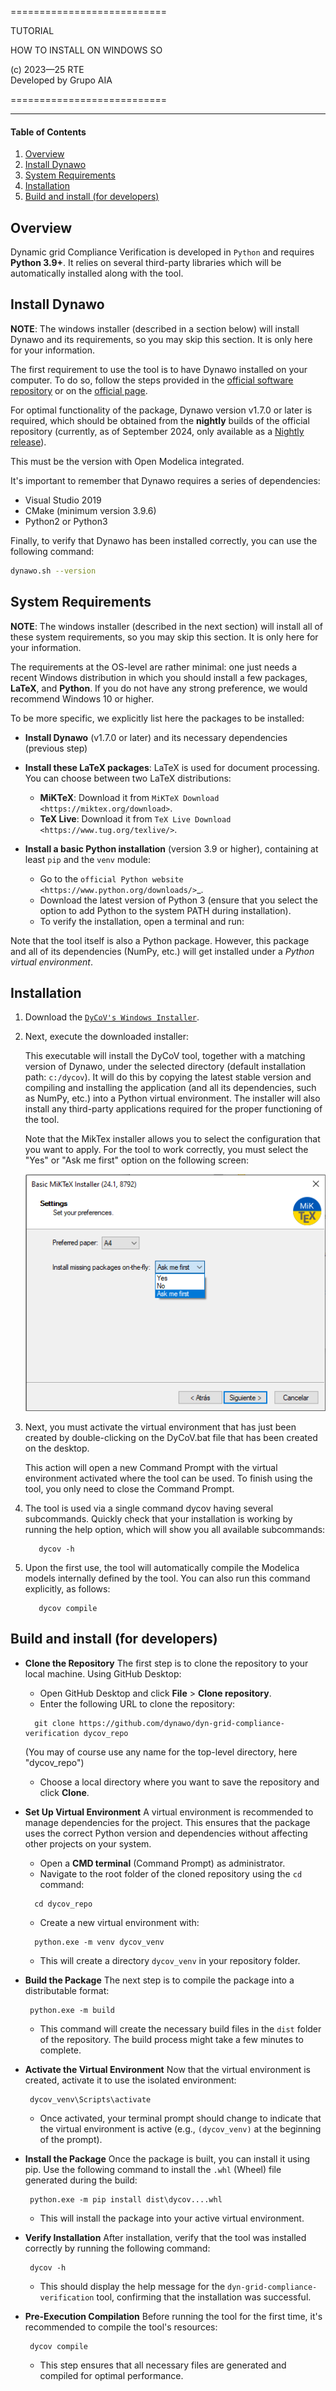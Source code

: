 ===========================

TUTORIAL

HOW TO INSTALL ON WINDOWS SO

(c) 2023&mdash;25 RTE  
Developed by Grupo AIA

===========================

--------------------------------------------------------------------------------

#### Table of Contents

1. [Overview](#Overview)
2. [Install Dynawo](#Install-Dynawo)
3. [System Requirements](#System-Requirements)
4. [Installation](#Installation)
5. [Build and install (for developers)](#build-and-install-for-developers)

## Overview

Dynamic grid Compliance Verification is developed in `Python` and requires 
**Python 3.9+**. It relies on several third-party libraries which will be 
automatically installed along with the tool.

## Install Dynawo

**NOTE**: The windows installer (described in a section below) will install Dynawo and
its requirements, so you may skip this section. It is only here for your information.

The first requirement to use the tool is to have Dynawo installed on your computer. 
To do so, follow the steps provided in the [official software repository](https://github.com/dynawo/dynawo) or 
on the [official page](https://dynawo.github.io/install/).

For optimal functionality of the package, Dynawo version v1.7.0 or later is required, 
which should be obtained from the **nightly** builds of the official repository 
(currently, as of September 2024, only available as a [Nightly release](https://github.com/dynawo/dynawo/releases)).

This must be the version with Open Modelica integrated.

It's important to remember that Dynawo requires a series of dependencies:
* Visual Studio 2019
* CMake (minimum version 3.9.6)
* Python2 or Python3

Finally, to verify that Dynawo has been installed correctly, you can use the following 
command:

```bash
dynawo.sh --version
```

## System Requirements

**NOTE**: The windows installer (described in the next section) will install all of these
system requirements, so you may skip this section. It is only here for your information.

The requirements at the OS-level are rather minimal: one just needs a recent Windows
distribution in which you should install a few packages, **LaTeX**, and **Python**. If
you do not have any strong preference, we would recommend Windows 10 or higher. 

To be more specific, we explicitly list here the packages to be installed:

* **Install Dynawo** (v1.7.0 or later) and its necessary dependencies (previous step)

* **Install these LaTeX packages**:
   LaTeX is used for document processing. You can choose between two LaTeX distributions:
   - **MiKTeX**: Download it from `MiKTeX Download <https://miktex.org/download>`.
   - **TeX Live**: Download it from `TeX Live Download <https://www.tug.org/texlive/>`.

* **Install a basic Python installation** (version 3.9 or higher), containing at least `pip` and the `venv` module:
   - Go to the `official Python website <https://www.python.org/downloads/>`_.
   - Download the latest version of Python 3 (ensure that you select the option to add Python to the system PATH during installation).
   - To verify the installation, open a terminal and run:

Note that the tool itself is also a Python package. However, this package and
all of its dependencies (NumPy, etc.) will get installed under a 
*Python virtual environment*.

## Installation

1. Download the [`DyCoV's Windows Installer`](https://github.com/dynawo/dyn-grid-compliance-verification/releases/download/v0.8.0/DyCoV_win_Installer.exe).


2. Next, execute the downloaded installer:

   This executable will install the DyCoV tool, together with a matching version of Dynawo,
   under the selected directory (default installation path: `c:/dycov`).  It will do this 
   by copying the latest stable version and compiling and installing the application (and 
   all its dependencies, such as NumPy, etc.) into a Python virtual environment. The 
   installer will also install any third-party applications required for the proper 
   functioning of the tool.


   Note that the MikTex installer allows you to select the configuration that you want to apply. 
   For the tool to work correctly, you must select the "Yes" or "Ask me first" option on the 
   following screen:
   
   ![MikTex Installer Settings](pngs/miktex_settings.png "MikTex Installer Settings")


3. Next, you must activate the virtual environment that has just been created by double-clicking on the DyCoV.bat file that has been created on the desktop.

    This action will open a new Command Prompt with the virtual environment activated where the tool can be used.
    To finish using the tool, you only need to close the Command Prompt.

4. The tool is used via a single command dycov having several subcommands. Quickly check that your installation is working by running the help option, which will show you all available subcommands:

    ```console
       dycov -h
    ```

5. Upon the first use, the tool will automatically compile the Modelica models internally defined by the tool. You can also run this command explicitly, as follows:

    ```console
       dycov compile
    ```

## Build and install (for developers)

* **Clone the Repository**
   The first step is to clone the repository to your local machine. Using GitHub Desktop:
   - Open GitHub Desktop and click **File** > **Clone repository**.
   - Enter the following URL to clone the repository:
         
   ```console
     git clone https://github.com/dynawo/dyn-grid-compliance-verification dycov_repo
   ```
     
   (You may of course use any name for the top-level directory, here "dycov_repo")

   - Choose a local directory where you want to save the repository and click **Clone**.

* **Set Up Virtual Environment**
   A virtual environment is recommended to manage dependencies for the project. This ensures that the package uses the correct Python version and dependencies without affecting other projects on your system.
   - Open a **CMD terminal** (Command Prompt) as administrator.
   - Navigate to the root folder of the cloned repository using the `cd` command:
         
   ```console
     cd dycov_repo
   ```
   - Create a new virtual environment with:
         
   ```console
     python.exe -m venv dycov_venv
   ```

   - This will create a directory `dycov_venv` in your repository folder.
   
* **Build the Package**
   The next step is to compile the package into a distributable format:
       
   ```console
   	python.exe -m build
   ```

   - This command will create the necessary build files in the `dist` folder of the repository. The build process might take a few minutes to complete.

* **Activate the Virtual Environment**
   Now that the virtual environment is created, activate it to use the isolated environment:
       
   ```console
   	dycov_venv\Scripts\activate
   ```

   - Once activated, your terminal prompt should change to indicate that the virtual environment is active (e.g., `(dycov_venv)` at the beginning of the prompt).

* **Install the Package**
   Once the package is built, you can install it using pip. Use the following command to install the `.whl` (Wheel) file generated during the build:
       
   ```console
   	python.exe -m pip install dist\dycov....whl
   ```

   - This will install the package into your active virtual environment.

* **Verify Installation**
   After installation, verify that the tool was installed correctly by running the following command:
       
   ```console
   	dycov -h
   ```

   - This should display the help message for the `dyn-grid-compliance-verification` tool, confirming that the installation was successful.

* **Pre-Execution Compilation**
   Before running the tool for the first time, it's recommended to compile the tool's resources:
       
   ```console
   	dycov compile
   ```

   - This step ensures that all necessary files are generated and compiled for optimal performance.
